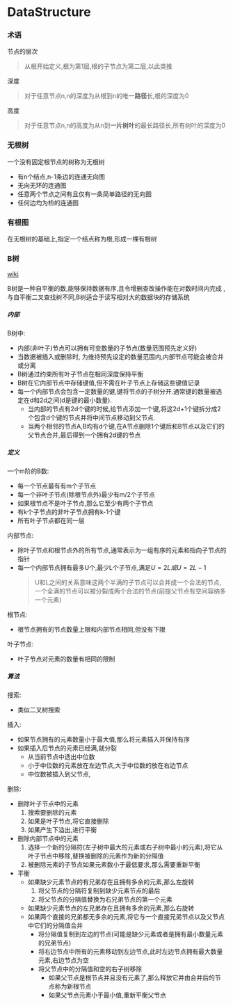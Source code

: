 # DataStructure

### 术语
节点的层次
> 从根开始定义,根为第1层,根的子节点为第二层,以此类推

深度
> 对于任意节点n,n的深度为从根到n的唯一**路径**长,根的深度为0

高度
> 对于任意节点n,n的高度为从n到**一片树叶**的最长路径长,所有树叶的深度为0

### 无根树
一个没有固定根节点的树称为无根树
  * 有n个结点,n-1条边的连通无向图
  * 无向无环的连通图
  * 任意两个节点之间有且仅有一条简单路径的无向图
  * 任何边均为桥的连通图
### 有根图
在无根树的基础上,指定一个结点称为根,形成一棵有根树

### B树
[wiki](https://zh.wikipedia.org/wiki/B%E6%A0%91)

B树是一种自平衡的数,能够保持数据有序,且令增删查改操作能在对数时间内完成
,与自平衡二叉查找树不同,B树适合于读写相对大的数据块的存储系统
##### 内部
B树中:
* 内部(非叶子)节点可以拥有可变数量的子节点(数量范围预先定义好)
* 当数据被插入或删除时, 为维持预先设定的数量范围内,内部节点可能会被合并或分离
* B树通过约束所有叶子节点在相同深度保持平衡
* B树在它内部节点中存储键值,但不需在叶子节点上存储这些键值记录
* 每一个内部节点会包含一定数量的键,键将节点的子树分开.通常键的数量被选定在d和2d之间(d是键的最小数量). 
  * 当内部的节点有2d个键的时候,给节点添加一个键,将这2d+1个键拆分成2个包含d个键的节点并将中间节点移动到父节点.
  * 当两个相邻的节点A,B均有d个键,在A节点删除1个键后和B节点以及它们的父节点合并,最后得到一个拥有2d键的节点

##### 定义
一个m阶的B数:
* 每一个节点最有有m个子节点
* 每一个非叶子节点(除根节点外)最少有m/2个子节点
* 如果根节点不是叶子节点,那么它至少有两个子节点
* 有k个子节点的非叶子节点拥有k-1个键
* 所有叶子节点都在同一层

内部节点:
* 除叶子节点和根节点外的所有节点,通常表示为一组有序的元素和指向子节点的指针
* 每一个内部节点拥有最多U个,最少L个子节点,满足$U=2L或U=2L-1$
  > U和L之间的关系意味这两个半满的子节点可以合并成一个合法的节点,一个全满的节点可以被分裂成两个合法的节点(前提父节点有空间容纳多一个元素)

根节点:
  * 根节点拥有的节点数量上限和内部节点相同,但没有下限

叶子节点:
  *  叶子节点对元素的数量有相同的限制

##### 算法
搜索:
  * 类似二叉树搜索

插入:
  * 如果节点拥有的元素数量小于最大值,那么将元素插入并保持有序
  * 如果插入后节点的元素已经满,就分裂
    * 从当前节点中选出中位数
    * 小于中位数的元素放在左边节点,大于中位数的放在右边节点
    * 中位数被插入到父节点,

删除:  
  * 删除叶子节点中的元素
    1. 搜索要删除的元素
    2. 如果是叶子节点,将它直接删除
    3. 如果产生下溢出,进行平衡
  * 删除内部节点中的元素
    1. 选择一个新的分隔符(左子树中最大的元素或右子树中最小的元素),将它从叶子节点中移除,替换被删除的元素作为新的分隔值
    2. 被删除元素的子节点如果元素数小于最低要求,那么需要重新平衡
  * 平衡
    * 如果缺少元素节点的有兄弟存在且拥有多余的元素,那么左旋转
      1. 将父节点的分隔符复制到缺少元素节点的最后
      2. 将父节点的分隔值替换为右兄弟节点的第一个元素
    * 如果缺少元素节点的左兄弟存在且拥有多余的元素,那么右旋转
    * 如果两个直接的兄弟都无多余的元素,将它与一个直接兄弟节点以及父节点中它们的分隔值合并
      * 将分隔值复制到左边的节点(可能是缺少元素或者是拥有最小数量元素的兄弟节点)
      * 将右边节点中所有的元素移动到左边节点,此时左边节点拥有最大数量元素,右边节点为空
      * 将父节点中的分隔值和空的右子树移除
        * 如果父节点是根节点并且没有元素了,那么释放它并由合并后的节点称为新根节点
        * 如果父节点元素小于最小值,重新平衡父节点
